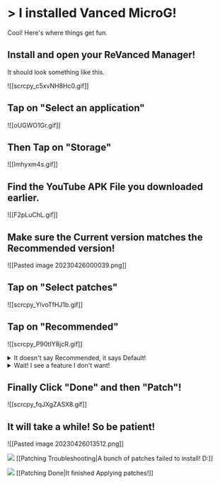 # > I installed Vanced MicroG!

Cool! Here's where things get fun.

## Install and open your ReVanced Manager!
It should look something like this.

![[scrcpy_c5xvNH8Hc0.gif]]

## Tap on "Select an application"
![[oUGWO1Gr.gif]]
## Then Tap on "Storage"
![[Imhyxm4s.gif]]
## Find the YouTube APK File you downloaded earlier.
![[F2pLuChL.gif]]
## Make sure the Current version matches the Recommended version!
![[Pasted image 20230426000039.png]]
## Tap on "Select patches"
![[scrcpy_YlvoTfHJ1b.gif]]
## Tap on "Recommended"
![[scrcpy_P90tIY8jcR.gif]]

<details><summary>It doesn't say Recommended, it says Default!</summary>That's alright! Tap that instead.<br> <br>
You're using a newer version of the Vanced Manager!
</details>

<details><summary>Wait! I see a feature I don't want!</summary>That's alright! However if you don't know what a patch exactly does, don't disable it! You'll likely break it.<br> <br>
It's also worth noting that some patches are also togglable within the ReVanced YouTube app even after patching + installation as well! The toggles are tucked away in the YouTube settings page at the bottom.<br> <br>
If you're curious what exactly a patch does, say hi and send a question in the <a href="https://discord.gg/ReVanced">ReVanced Discord</a>!
</details>

## Finally Click "Done" and then "Patch"!
![[scrcpy_fqJXgZASX8.gif]]

## It will take a while! So be patient!

![[Pasted image 20230426013512.png]]




![](https://cdn.discordapp.com/attachments/803186540359450664/1100960373282193449/image_2023-04-26_182246728_1.gif) [[Patching Troubleshooting|A bunch of patches failed to install! D:]]

![](https://cdn.discordapp.com/attachments/803186540359450664/1100960373282193449/image_2023-04-26_182246728_1.gif) [[Patching Done|It finished Applying patches!]]